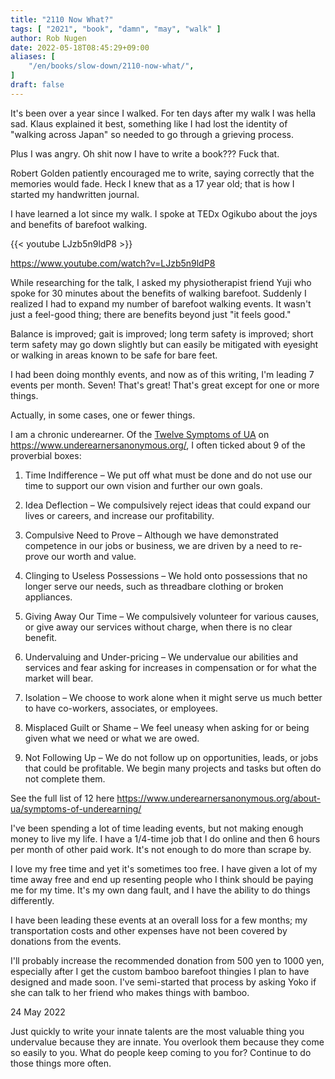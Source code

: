 ```yaml
---
title: "2110 Now What?"
tags: [ "2021", "book", "damn", "may", "walk" ]
author: Rob Nugen
date: 2022-05-18T08:45:29+09:00
aliases: [
    "/en/books/slow-down/2110-now-what/",
]
draft: false
---
```


It's been over a year since I walked.  For ten days after my walk I
was hella sad.  Klaus explained it best, something like I had lost the
identity of "walking across Japan" so needed to go through a grieving
process.

Plus I was angry.  Oh shit now I have to write a book???  Fuck that.

Robert Golden patiently encouraged me to write, saying correctly that
the memories would fade.  Heck I knew that as a 17 year old; that is
how I started my handwritten journal.

I have learned a lot since my walk. I spoke at TEDx Ogikubo about the
joys and benefits of barefoot walking.

{{< youtube LJzb5n9ldP8 >}}

https://www.youtube.com/watch?v=LJzb5n9ldP8

While researching for the talk,
I asked my physiotherapist friend Yuji who spoke for 30 minutes about the
benefits of walking barefoot.  Suddenly I realized I had to expand my
number of barefoot walking events.  It wasn't just a feel-good thing;
there are benefits beyond just "it feels good."

Balance is improved; gait is improved; long term safety is improved;
short term safety may go down slightly but can easily be mitigated
with eyesight or walking in areas known to be safe for bare feet.

I had been doing monthly events, and now as of this writing, I'm
leading 7 events per month.  Seven!  That's great!  That's great
except for one or more things.

Actually, in some cases, one or fewer things.

I am a chronic underearner.  Of the [Twelve Symptoms of
UA](https://www.underearnersanonymous.org/about-ua/symptoms-of-underearning/)
on https://www.underearnersanonymous.org/, I often ticked about 9 of
the proverbial boxes:

1. Time Indifference – We put off what must be done and do not use our time to support our own vision and further our own goals.

2. Idea Deflection – We compulsively reject ideas that could expand our lives or careers, and increase our profitability.

3. Compulsive Need to Prove – Although we have demonstrated competence in our jobs or business, we are driven by a need to re-prove our worth and value.

4. Clinging to Useless Possessions – We hold onto possessions that no longer serve our needs, such as threadbare clothing or broken appliances.

6. Giving Away Our Time – We compulsively volunteer for various causes, or give away our services without charge, when there is no clear benefit.

7. Undervaluing and Under-pricing – We undervalue our abilities and services and fear asking for increases in compensation or for what the market will bear.

8. Isolation – We choose to work alone when it might serve us much better to have co-workers, associates, or employees.

10. Misplaced Guilt or Shame – We feel uneasy when asking for or being given what we need or what we are owed.

11. Not Following Up – We do not follow up on opportunities, leads, or jobs that could be profitable. We begin many projects and tasks but often do not complete them.


See the full list of 12 here https://www.underearnersanonymous.org/about-ua/symptoms-of-underearning/

I've been spending a lot of time leading events, but not making enough
money to live my life.  I have a 1/4-time job that I do online and
then 6 hours per month of other paid work.  It's not enough to do more
than scrape by.

I love my free time and yet it's sometimes too free.  I have given a
lot of my time away free and end up resenting people who I think
should be paying me for my time.  It's my own dang fault, and I have
the ability to do things differently.

I have been leading these events at an overall loss for a few months;
my transportation costs and other expenses have not been covered by
donations from the events.

I'll probably increase the recommended donation from 500 yen to 1000
yen, especially after I get the custom bamboo barefoot thingies I plan
to have designed and made soon.  I've semi-started that process by
asking Yoko if she can talk to her friend who makes things with
bamboo.

24 May 2022

Just quickly to write your innate talents are the most valuable thing
you undervalue because they are innate.  You overlook them because
they come so easily to you.  What do people keep coming to you for?
Continue to do those things more often.
